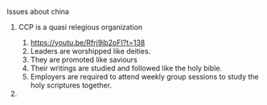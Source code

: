 Issues about china


1. CCP is a quasi relegious organization
   1. https://youtu.be/Rfrj9ib2oFI?t=138
   2. Leaders are worshipped like deities.
   3. They are promoted like saviours
   4. Their writings are studied and followed like the holy bible.
   5. Employers are required to attend weekly group sessions to study the holy scriptures together.

2.  